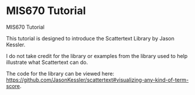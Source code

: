 # MIS670 Tutorial
MIS670 Tutorial

This tutorial is designed to introduce the Scattertext Library by Jason Kessler.

I do not take credit for the library or examples from the library used to help illustrate what Scattertext can do.

The code for the library can be viewed here: https://github.com/JasonKessler/scattertext#visualizing-any-kind-of-term-score.

